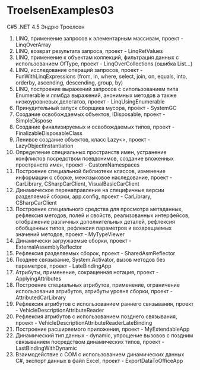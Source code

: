 # TroelsenExamples03
C#5 .NET 4.5 Эндрю Троелсен

1) LINQ, применение запросов к элементарным массивам, проект - LinqOverArray
2) LINQ, возврат результата запроса, проект - LinqRetValues
3) LINQ, применение к объектам коллекций, фильтрация данных с использованием OfType<T>, проект - LinqOverCollections (ошибка List...)
4) LINQ, исследование операций запросов, проект - FunWithLinqExpressions
  (from, in, where, select, join, on, equals, into, orderby, ascending, descending, group, by)
5) LINQ, построение выражений запросов с сипользованием типа Enumerable и лямбда выражений, анонимных методов а также низкоуровневых делегатов, проект - LinqUsingEnumerable
6) Принудительный запуск сборщика мусора, проект - SystemGC 
7) Создание освобождаемых объектов, IDisposable, проект - SimpleDispose
8) Создание финализируемых и освобождаемых типов, проект - FinalizableDisposableClass
9) Ленивое создание объектов, класс Lazy<>, проект - LazyObjectInstantiation
10) Определение специальных пространств имен, устранение конфликтов посредством псевдонимов, создание вложенных пространств имен, проект - CustomNamespaces
11) Построение специальной библиотеки классов, изменение информации о сборке, межязыковое наследование, проект - CarLibrary, CSharpCarClient, VisualBasicCarClient
12) Динамическое перенаправление на специфичные версии разделяемой сборки, app.config, проект - CarLibrary, CSharpCarClient
13) Построение специального средства для просмотра метаданных, рефлексия методов, полей и свойств, реализованных интерфейсов, отображение различных дополнительных деталей, рефлексия обобщенных типов, рефлексия параметров и возвращаемых значений методов, проект - MyTypeViewer
14) Динамически загружаемые сборки, проект - ExternalAssemblyReflector
15) Рефлексия разделяемых сборок, проект - SharedAsmReflector
16) Позднее связывание, System.Activator, вызов методов без параметров, проект - LateBindingApp
17) Атрибуты, применение, сокращенная нотация, проект - ApplyingAttributes
18) Построение специальных атрибутов, применение, ограничение использования атрибутов, атрибуты уровня сборки, проект - AttributedCarLibrary
19) Рефлексия атрибутов с использованием раннего связывания, проект - VehicleDescriptionAttributeReader
20) Рефлексия атрибутов с использованием позднего связывания, проект - VehicleDescriptionAttributeReaderLateBinding
21) Построение расширяемого приложения, проект - MyExtendableApp
22) Динамический тип данных - dynamic, упрощение вызовов с поздним связыванием посредством динамических типов, проект - LastBindingWithDynamic
23) Взаимодействие с COM с использованием динамических данных C#, экспорт данных в файл Excel, проект - ExportDataToOfficeApp
